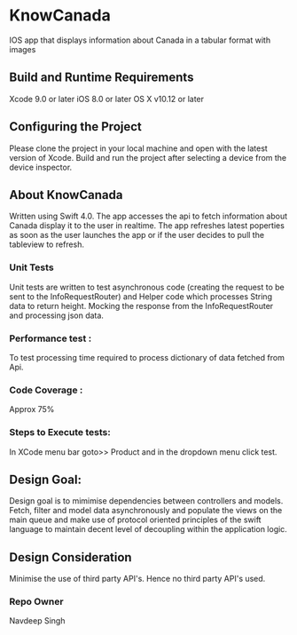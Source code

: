 # KnowCanada
IOS app that displays information about Canada in a tabular format with images

## Build and Runtime Requirements ##
Xcode 9.0 or later iOS 8.0 or later OS X v10.12 or later

## Configuring the Project ##
Please clone the project in your local machine and open with the latest version of Xcode. Build and run the project after selecting a device from the device inspector.

## About KnowCanada ##
Written using Swift 4.0. The app accesses the api to fetch information about Canada display it to the user in realtime. The app refreshes latest poperties as soon as the user launches the app or if the user decides to pull the tableview to refresh.

### Unit Tests ###
Unit tests are written to test asynchronous code (creating the request to be sent to the InfoRequestRouter) and Helper code which processes String data to return height. Mocking the response from the InfoRequestRouter and processing json data.

### Performance test :
To test processing time required to process dictionary of data fetched from Api.

### Code Coverage :
Approx 75%

### Steps to Execute tests:
In XCode menu bar goto>> Product and in the dropdown menu click test.

## Design Goal:
Design goal is to mimimise dependencies between controllers and models. Fetch, filter and model data asynchronously and populate the views on the main queue and make use of protocol oriented principles of the swift language to maintain decent level of decoupling within the application logic.

## Design Consideration ##
Minimise the use of third party API's. Hence no third party API's used.

### Repo Owner 
Navdeep Singh
